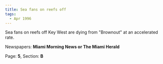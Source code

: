 ```yaml
---  
title: Sea fans on reefs off  
tags:  
  - Apr 1996  
---  
```

  
Sea fans on reefs off Key West are dying from "Brownout" at an accelerated rate.  
  
Newspapers: **Miami Morning News or The Miami Herald**  
  
Page: **5**, Section: **B** 
